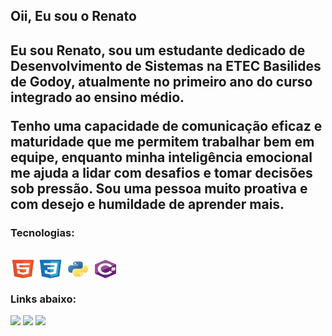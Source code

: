 ## Oii, Eu sou o Renato

<h2>Eu sou Renato, sou um estudante dedicado de Desenvolvimento de Sistemas na ETEC Basilides de Godoy, atualmente no primeiro ano do curso integrado ao ensino médio.

Tenho uma capacidade de comunicação eficaz e maturidade que me permitem trabalhar bem em equipe, enquanto minha inteligência emocional me ajuda a lidar com desafios e tomar decisões sob pressão.
Sou uma pessoa muito proativa e com desejo e humildade de aprender mais.</h2>

<h3>Tecnologias:</h3>
<div style="display: inline_block"><br>
  <img align="center" alt="Renato-HTML" height="30" width="40" src="https://raw.githubusercontent.com/devicons/devicon/master/icons/html5/html5-original.svg">
  <img align="center" alt="Renato-CSS" height="30" width="40" src="https://raw.githubusercontent.com/devicons/devicon/master/icons/css3/css3-original.svg">
  <img align="center" alt="Renato-Python" height="30" width="40" src="https://raw.githubusercontent.com/devicons/devicon/master/icons/python/python-original.svg">
  <img align="center" alt="Renato-Csharp" height="30" width="40" src="https://raw.githubusercontent.com/devicons/devicon/master/icons/csharp/csharp-original.svg">
</div>
  
  <h3>Links abaixo:</h3>

<div> 
 
  <a href="https://instagram.com/renatinxs" target="_blank"><img src="https://img.shields.io/badge/-Instagram-%23E4405F?style=for-the-badge&logo=instagram&logoColor=white" target="_blank"></a>
  <a href = "renato27oliveiracordeiro@gmail.com"><img src="https://img.shields.io/badge/-Gmail-%23333?style=for-the-badge&logo=gmail&logoColor=white" target="_blank"></a>
  <a href="https://www.linkedin.com/in/renato-oliveira-cordeiro-0666a62b2/" target="_blank"><img src="https://img.shields.io/badge/-LinkedIn-%230077B5?style=for-the-badge&logo=linkedin&logoColor=white" target="_blank"></a> 
  
</div>
